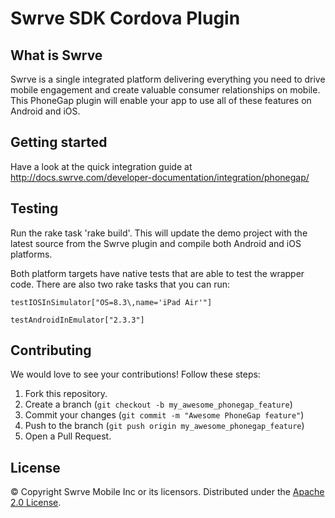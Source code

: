 Swrve SDK Cordova Plugin
========================

What is Swrve
-------------
Swrve is a single integrated platform delivering everything you need to drive mobile engagement and create valuable consumer relationships on mobile.  
This PhoneGap plugin will enable your app to use all of these features on Android and iOS.

Getting started
---------------
Have a look at the quick integration guide at http://docs.swrve.com/developer-documentation/integration/phonegap/

Testing
-------
Run the rake task 'rake build'. This will update the demo project with the latest source from the Swrve plugin and compile both Android and iOS platforms.


Both platform targets have native tests that are able to test the wrapper code. There are also two rake tasks that you can run:

```testIOSInSimulator["OS=8.3\,name='iPad Air'"]```

```testAndroidInEmulator["2.3.3"]```

Contributing
------------
We would love to see your contributions! Follow these steps:

1. Fork this repository.
2. Create a branch (`git checkout -b my_awesome_phonegap_feature`)
3. Commit your changes (`git commit -m "Awesome PhoneGap feature"`)
4. Push to the branch (`git push origin my_awesome_phonegap_feature`)
5. Open a Pull Request.

License
-------
© Copyright Swrve Mobile Inc or its licensors. Distributed under the [Apache 2.0 License](LICENSE).
